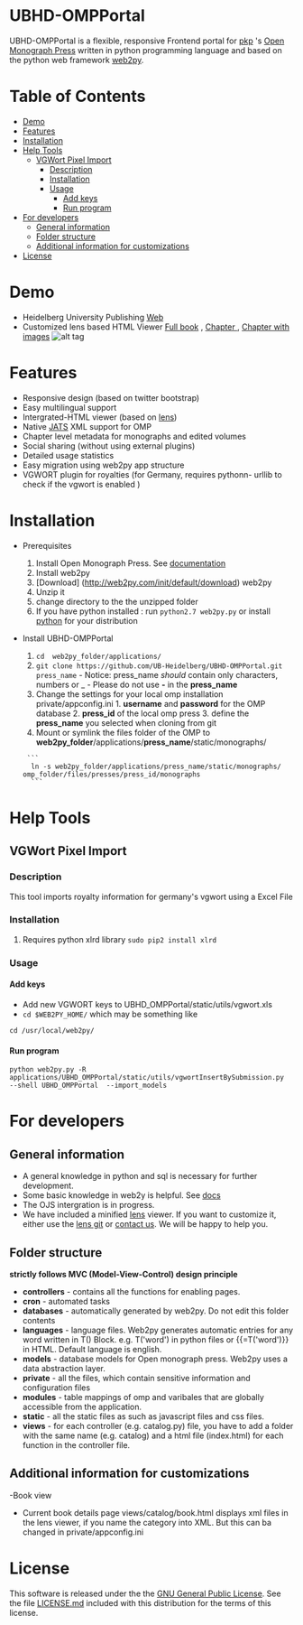 # UBHD-OMPPortal
UBHD-OMPPortal is a flexible, responsive Frontend portal for [pkp](https://pkp.sfu.ca/) 's [Open Monograph Press](https://pkp.sfu.ca/omp/)  written in python programming language and  based on the python web framework [web2py](http://www.web2py.com).

Table of Contents
=================
  * [Demo](#demo)
  * [Features](#features)
  * [Installation](#installation)
  * [Help Tools](#help-tools)
    * [VGWort Pixel Import](#vgwort-pixel-import)
      * [Description](#description)
      * [Installation](#installation-1)
      * [Usage](#usage)
        * [Add keys](#add-keys)
        * [Run program](#run-program)
  * [For developers](#for-developers)
    * [General information](#general-information)
    * [Folder structure](#folder-structure)
    * [Additional information for customizations](#additional-information-for-customizations)
  * [License](#license)

# Demo
- Heidelberg University Publishing  [Web](http://heiup.uni-heidelberg.de/)
- Customized lens based HTML Viewer [Full book](http://heiup.uni-heidelberg.de/UBHD_OMPPortal/reader/index/43/43-68-231-1-10-20151008.xml) ,  [Chapter ](http://heiup.uni-heidelberg.de/reader/index/43/43-69-209-1-10-20150717.xml) ,  [Chapter with images](http://heiup.uni-heidelberg.de/reader/index/43/43-69-220-1-10-20150723.xml#figures)
![alt tag](static/images/UBHD-OMPPortal.png)

# Features
- Responsive design (based on twitter bootstrap)
- Easy multilingual support
- Intergrated-HTML viewer (based on [lens](https://github.com/elifesciences/lens/))
- Native [JATS](http://jats.nlm.nih.gov/) XML support for OMP
- Chapter level metadata for monographs and edited volumes
- Social sharing  (without using external plugins)
- Detailed usage statistics
- Easy migration using web2py app structure
- VGWORT plugin for royalties (for Germany, requires pythonn- urllib to check if the vgwort is enabled )

# Installation
- Prerequisites
    1. Install Open Monograph Press. See [documentation](http://pkp.sfu.ca/omp/README)
    2. Install web2py
     1. [Download] (http://web2py.com/init/default/download) web2py
     2. Unzip it
     3. change directory to the the unzipped folder
     4. If you have python installed : run ```python2.7 web2py.py``` or install [python](https://www.python.org/downloads/release/python-2710/) for your distribution
- Install UBHD-OMPPortal
     1. ```cd  web2py_folder/applications/```
     2. ```git clone https://github.com/UB-Heidelberg/UBHD-OMPPortal.git press_name```
       - Notice:  press_name *should* contain only characters, numbers or _
       - Please do not use **-** in the **press_name**
     3. Change the settings for your local omp installation private/appconfig.ini
       1. **username** and **password** for the OMP database
       2. **press_id** of the local omp press
       3. define the **press_name** you selected when cloning from git
     4. Mount or symlink the files folder of the OMP  to **web2py_folder**/applications/**press_name**/static/monographs/

       ```
        ln -s web2py_folder/applications/press_name/static/monographs/ omp_folder/files/presses/press_id/monographs
        ```

# Help Tools
##  VGWort Pixel Import
### Description
 This tool imports royalty information for germany's vgwort using a Excel File
### Installation
  1. Requires python xlrd  library ```sudo pip2 install xlrd```

### Usage

#### Add keys
 - Add new VGWORT keys to  UBHD_OMPPortal/static/utils/vgwort.xls
 - ``` cd $WEB2PY_HOME/ ``` 
 which may be something like 
 ``` 
 cd /usr/local/web2py/ 
 ```

#### Run program
  ```
  python web2py.py -R  applications/UBHD_OMPPortal/static/utils/vgwortInsertBySubmission.py
  --shell UBHD_OMPPortal  --import_models
  ```

# For developers

## General information
 - A general knowledge in python  and sql is necessary for further development.
 - Some  basic knowledge in web2y is helpful. See [docs](http://web2py.com)
 - The OJS intergration is  in progress.
 - We have included a minified [lens](https://github.com/elifesciences/lens/) viewer. If you want to customize it, either use the [lens git](https://github.com/elifesciences/lens/)  or  [contact us](mailto:dulip.withanage@gmail.com). We will be happy to help you.

## Folder structure
**strictly follows MVC (Model-View-Control) design principle**

 - **controllers** - contains all the functions for  enabling pages.
 - **cron** - automated tasks
 - **databases** - automatically generated by web2py. Do not edit this folder contents
 - **languages** -  language files. Web2py generates automatic entries for any word written in T() Block.  e.g. T('word') in python files or {{=T('word')}} in HTML. Default language is english.
 - **models** - database models for Open monograph press. Web2py uses a  data abstraction layer.
 - **private** - all the files, which contain sensitive information and configuration files
 - **modules** - table mappings of omp and varibales that are globally accessible from the application.
 - **static** - all the static files as such as javascript files and css files.
 - **views** - for each controller (e.g. catalog.py) file, you have to  add a folder  with the same name   (e.g. catalog) and a html file  (index.html) for each function in the controller file.

## Additional information for customizations
-Book view
  - Current book details page views/catalog/book.html  displays xml files in  the lens viewer, if you name the category into  XML. But this can ba changed in private/appconfig.ini

# License
This software is released under the the [GNU General Public License](LICENSE.md).
See the file [LICENSE.md](LICENSE.md) included with this distribution for the terms of this license.

